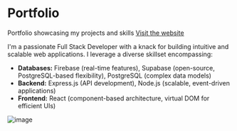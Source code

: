 # Portfolio
Portfolio showcasing my projects and skills [Visit the website](https://dm-groove.netlify.app) 


I'm a passionate Full Stack Developer with a knack for building intuitive and scalable web applications. I leverage a diverse skillset encompassing:

- **Databases:** Firebase (real-time features), Supabase (open-source, PostgreSQL-based flexibility), PostgreSQL (complex data models)
- **Backend:** Express.js (API development), Node.js (scalable, event-driven applications)
- **Frontend:** React (component-based architecture, virtual DOM for efficient UIs)

![image](https://github.com/Darryl-Mbae/Portfolio/assets/102142446/1c48f911-d949-4f73-9913-8fadbfff091e)

